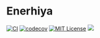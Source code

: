 # Enerhiya
[![CI](https://github.com/alstat/Enerhiya.jl/actions/workflows/ci.yml/badge.svg)](https://github.com/alstat/Enerhiya.jl/actions/workflows/ci.yml)
[![codecov](https://codecov.io/gh/alstat/Enerhiya.jl/branch/master/graph/badge.svg?token=2HHbK1FfxT)](https://codecov.io/gh/alstat/Enerhiya.jl)
[![MIT License](https://img.shields.io/badge/license-MIT-green.svg)](https://github.com/alstat/Bagyo.jl/blob/master/LICENSE)
[![](https://img.shields.io/badge/docs-dev-blue.svg)](https://alstat.github.io/Bagyo.jl/dev/)
